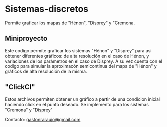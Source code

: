 # Sistemas-discretos
Permite graficar los mapas de "Hénon", "Disprey" y "Cremona.

## Miniproyecto
Este codigo permite graficar los sistemas "Hénon" y "Disprey"  para asi obtener diferentes gráficos: de alta resolución en el caso de Hénon, y variaciones de los parámetros en el caso de Disprey. A su vez cuenta con el codigo para simular la aproximacón semicontinua del mapa de "Hénon" y gráficos de alta resolución de la misma. 

## "ClickCI"
Estos archivos permiten obtener un gráfico a partir de una condicion inicial haciendo click en el punto deseado. Se implemento para los sistemas "Cremona" y "Disprey"

Contacto: gastonraraujo@gmail.com
